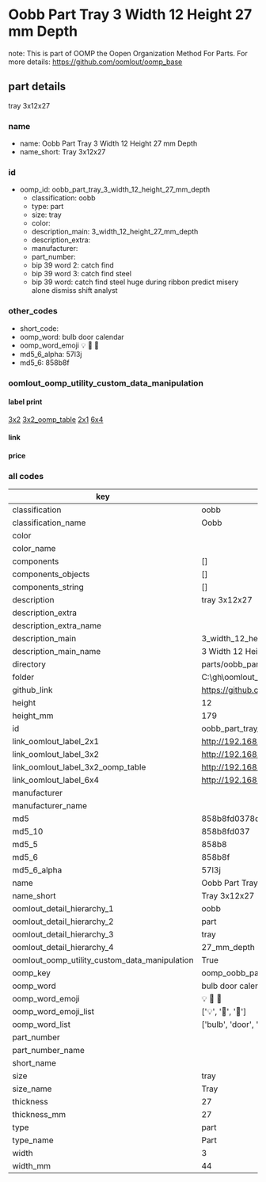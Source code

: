 # Oobb Part Tray 3 Width 12 Height 27 mm Depth  

note: This is part of OOMP the Oopen Organization Method For Parts. For more details: https://github.com/oomlout/oomp_base

##  part details
  



tray 3x12x27



### name
* name: Oobb Part Tray 3 Width 12 Height 27 mm Depth
* name_short: Tray 3x12x27 
### id
* oomp_id: oobb_part_tray_3_width_12_height_27_mm_depth
  * classification: oobb
  * type: part
  * size: tray
  * color: 
  * description_main: 3_width_12_height_27_mm_depth
  * description_extra: 
  * manufacturer: 
  * part_number: 
  * bip 39 word 2: catch find
  * bip 39 word 3: catch find steel
  * bip 39 word: catch find steel huge during ribbon predict misery alone dismiss shift analyst

### other_codes
* short_code: 
* oomp_word: bulb door calendar
* oomp_word_emoji :bulb: :door: :calendar:
* md5_6_alpha: 57l3j
* md5_6: 858b8f






### oomlout_oomp_utility_custom_data_manipulation
#### label print
[3x2](http://192.168.1.245:1112/?label=oomp%2057l3j)
[3x2_oomp_table](http://192.168.1.108:1112/?label=oomp%2057l3j)
[2x1](http://192.168.1.242:1112/?label=oomp%2057l3j)
[6x4](http://192.168.1.55:1112/?label=oomp%2057l3j)    

#### link

                              

#### price







### all codes 
| key | value |  
| --- | --- |  
| classification | oobb |  
| classification_name | Oobb |  
| color |  |  
| color_name |  |  
| components | [] |  
| components_objects | [] |  
| components_string | [] |  
| description | tray 3x12x27 |  
| description_extra |  |  
| description_extra_name |  |  
| description_main | 3_width_12_height_27_mm_depth |  
| description_main_name | 3 Width 12 Height 27 mm Depth |  
| directory | parts/oobb_part_tray_3_width_12_height_27_mm_depth |  
| folder | C:\gh\oomlout_oobb_version_4_generated_parts\parts\oobb_part_tray_3_width_12_height_27_mm_depth |  
| github_link | https://github.com/oomlout/oomlout_oomp_part_src/tree/main/parts/oobb_part_tray_3_width_12_height_27_mm_depth |  
| height | 12 |  
| height_mm | 179 |  
| id | oobb_part_tray_3_width_12_height_27_mm_depth |  
| link_oomlout_label_2x1 | http://192.168.1.242:1112/?label=oomp%2057l3j |  
| link_oomlout_label_3x2 | http://192.168.1.245:1112/?label=oomp%2057l3j |  
| link_oomlout_label_3x2_oomp_table | http://192.168.1.108:1112/?label=oomp%2057l3j |  
| link_oomlout_label_6x4 | http://192.168.1.55:1112/?label=oomp%2057l3j |  
| manufacturer |  |  
| manufacturer_name |  |  
| md5 | 858b8fd0378db536e42216ebaa55a920 |  
| md5_10 | 858b8fd037 |  
| md5_5 | 858b8 |  
| md5_6 | 858b8f |  
| md5_6_alpha | 57l3j |  
| name | Oobb Part Tray 3 Width 12 Height 27 mm Depth |  
| name_short | Tray 3x12x27  |  
| oomlout_detail_hierarchy_1 | oobb |  
| oomlout_detail_hierarchy_2 | part |  
| oomlout_detail_hierarchy_3 | tray |  
| oomlout_detail_hierarchy_4 | 27_mm_depth |  
| oomlout_oomp_utility_custom_data_manipulation | True |  
| oomp_key | oomp_oobb_part_tray_3_width_12_height_27_mm_depth |  
| oomp_word | bulb door calendar |  
| oomp_word_emoji | :bulb: :door: :calendar: |  
| oomp_word_emoji_list | [':bulb:', ':door:', ':calendar:'] |  
| oomp_word_list | ['bulb', 'door', 'calendar'] |  
| part_number |  |  
| part_number_name |  |  
| short_name |  |  
| size | tray |  
| size_name | Tray |  
| thickness | 27 |  
| thickness_mm | 27 |  
| type | part |  
| type_name | Part |  
| width | 3 |  
| width_mm | 44 |  
